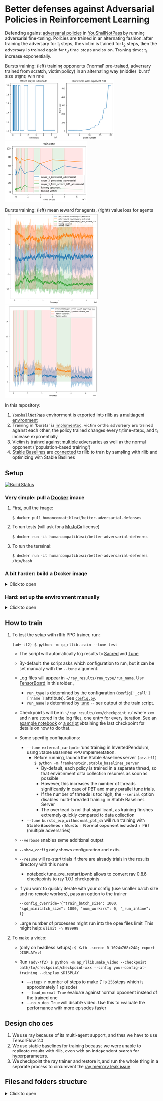 # Better defenses against Adversarial Policies in Reinforcement Learning
Defending against <a href="https://adversarialpolicies.github.io/">adversarial policies</a> in <a href="https://arxiv.org/pdf/1710.03748.pdf">YouShallNotPass</a> by running adversarial fine-tuning. Policies are trained in an alternating fashion: after training the adversary for t<sub>1</sub> steps, the victim is trained for t<sub>2</sub> steps, then the adversary is trained again for t<sub>3</sub> time-steps and so on. Training times t<sub>i</sub> increase exponentially. 

Bursts training: (left) training opponents ('normal' pre-trained, adversary trained from scratch, victim policy) in an alternating way (middle) 'burst' size (right) win rate<br />
<img height="200" src="https://github.com/HumanCompatibleAI/better-adversarial-defenses/blob/master/results/bursts_pbt_1adv/which_and_burst_size.png" /> <img height="200" src="https://github.com/HumanCompatibleAI/better-adversarial-defenses/blob/master/results/bursts_pbt_1adv/win_rate.png" />

Bursts training: (left) mean reward for agents, (right) value loss for agents<br />
<img height="300" src="https://github.com/HumanCompatibleAI/better-adversarial-defenses/blob/master/results/bursts_pbt_1adv/reward_mean.png" /> <img height="300" src="https://github.com/HumanCompatibleAI/better-adversarial-defenses/blob/master/results/bursts_pbt_1adv/value_loss.png" />

In this repository:
1. <a href="https://arxiv.org/pdf/1710.03748.pdf">`YouShallNotPass`</a> environment is exported into <a href="https://docs.ray.io/en/latest/rllib.html">rllib</a> as a [multiagent environment](gym_compete_rllib/__init__.py)
2. Training in 'bursts' is [implemented](ap_rllib/bursts.py#L55): victim or the adversary are trained against each other, the policy trained changes every t<sub>i</sub> time-steps, and t<sub>i</sub> increase exponentially
3. Victim is trained against [multiple adversaries](ap_rllib/config.py#L975) as well as the normal opponent ('population-based training')
4. [Stable Baselines](https://github.com/hill-a/stable-baselines) are [connected](./frankenstein) to rllib to train by sampling with rllib and optimizing with Stable Baslines

## Setup
[![Build Status](https://travis-ci.com/HumanCompatibleAI/better-adversarial-defenses.svg?branch=master)](https://travis-ci.com/HumanCompatibleAI/better-adversarial-defenses)

### Very simple: pull a [Docker](https://www.docker.com/) image
1. First, pull the image:

   `$ docker pull humancompatibleai/better-adversarial-defenses`

2. To run tests (will ask for a [MuJoCo](http://www.mujoco.org/) license)

   `$ docker run -it humancompatibleai/better-adversarial-defenses`

3. To run the terminal:

   `$ docker run -it humancompatibleai/better-adversarial-defenses /bin/bash`

### A bit harder: build a Docker image
<details><summary>Click to open</summary>
<p>
   
1. Install [Docker](https://www.docker.com/) and [git](https://git-scm.com/)
2. Clone the repository: `$ git clone https://github.com/HumanCompatibleAI/better-adversarial-defenses.git`
3. Build the Docker image: `$ docker build -t ap_rllib better-adversarial-defenses`
3. Run tests: `$ docker container run -it ap_rllib`
4. Run shell: `$ docker container run -it ap_rllib /bin/bash`
</p>
</details>



### Hard: set up the environment manually
<details><summary>Click to open</summary>
<p>

Assuming Ubuntu Linux distribution or a compatible one.

Tested in [Ubuntu](https://ubuntu.com/) 18.04.5 LTS and [WSL](https://docs.microsoft.com/en-us/windows/wsl/install-win10). GPU is not required for the project.

Full installation can be found in [`Dockerfile`](Dockerfile).

1. Install [miniconda](https://docs.conda.io/en/latest/miniconda.html)
2. `$ git clone --recursive https://github.com/HumanCompatibleAI/better-adversarial-defenses.git`
2. Create environments from files `adv-tf1.yml` and `adv-tf2.yml` (tf1 is used for stable baselines, and tf2 is used for rllib):
   * `$ conda env create -f adv-tf1.yml`
   * `$ conda env create -f adv-tf2.yml`
3. Install [MuJoCo](http://www.mujoco.org/) 1.13. On headless setups, install [Xvfb](https://en.wikipedia.org/wiki/Xvfb)
4. Install [MongoDB](https://www.mongodb.com/) and create a database `chai`
5. Install `gym_compete` and `aprl` via setup.py (included into the repository as submodules):
   * `$ pip install -e multiagent-competition`
   * `$ pip install -e pip install -e adversarial-policies`
6. Having [ray](https://github.com/ray-project/ray) 0.8.6 installed, run `$ python ray/python/ray/setup-dev.py` to patch your ray installation
7. Install fonts for rendering: `$ conda install -c conda-forge mscorefonts; mkdir ~/.fonts; cp $CONDA_PREFIX/fonts/*.ttf ~/.fonts; fc-cache -f -v`
8. Install the project: `$ pip install -e .`
</p>
</details>

## How to train
1. To test the setup with rllilb PPO trainer, run:

   `(adv-tf2) $ python -m ap_rllib.train --tune test`

   * The script will automatically log results to [Sacred](https://sacred.readthedocs.io/) and [Tune](https://docs.ray.io/en/latest/tune/index.html)
   * By-default, the script asks which configuration to run, but it can be set manually with the `--tune` argument.
   * Log files will appear in `~/ray_results/run_type/run_name`. Use [TensorBoard](https://www.tensorflow.org/tensorboard) in this folder.,
      - `run_type` is determined by the configuration (`config['_call']['name']` attribute). See [`config.py`](ap_rllib/config.py).
      - `run_name` is determined by [tune](https://docs.ray.io/en/latest/tune/index.html) -- see output of the train script.
   * Checkpoints will be in `~/ray_results/xxx/checkpoint_n/` where `xxx` and `n` are stored in the log files, one entry for every iteration. See an [example notebook](ap_rllib_experiment_analysis/notebooks/youshallnotpass_rllib-analysis-external-recover-withnormal.ipynb) or [a script](ap_rllib_experiment_analysis/get_last_checkpoint.py) obtaining the last checkpoint for details on how to do that.

   * Some specifig configurations:
     - `--tune external_cartpole` runs training in InvertedPendulum, using Stable Baselines PPO implementation.
       * Before running, launch the Stable Baselines server `(adv-tf1) $ python -m frankenstein.stable_baselines_server`
          - By-default, each policy is trained in a separate thread, so that environment data collection resumes as soon as possible
          - However, this increases the number of threads significantly in case of PBT and many parallel tune trials.
          - If the number of threads is too high, the `--serial` option disables multi-threaded training in Stable Baselines Server
          - The overhead is not that significant, as training finishes extremely quickly compared to data collection
     - `--tune bursts_exp_withnormal_pbt_sb` will run training with Stable Baselines + Bursts + Normal opponent included + PBT (multiple adversaries)
   * `--verbose` enables some additional output
   * `--show_config` only shows configuration and exits
   * `--resume` will re-start trials if there are already trials in the results directory with this name
     - notebook [tune_pre_restart.ipynb](ap_rllib_experiment_analysis/notebooks/tune_pre_restart.ipynb) allows to convert ray 0.8.6 checkpoints to ray 1.0.1 checkpoints
   * If you want to quickly iterate with your config (use smaller batch size and no remote workers), pass an option to the trainer
   
      `--config_override='{"train_batch_size": 1000, "sgd_minibatch_size": 1000, "num_workers": 0, "_run_inline": 1}'`
   * Large number of processes might run into the open files limit. This might help: `ulimit -n 999999`

2. To make a video:

   * (only on headless setups): `$ Xvfb -screen 0 1024x768x24&; export DISPLAY=:0`

   * Run `(adv-tf2) $ python -m ap_rllib.make_video --checkpoint path/to/checkpoint/checkpoint-xxx --config your-config-at-training --display $DISPLAY`

     - `--steps n` number of steps to make (1 is `256`steps which is approximately 1 episode)
     - `--load_normal True` evaluate against normal opponent instead of the trained one
     - `--no_video True` will disable video. Use this to evaluate the performance with more episodes faster


## Design choices
1. We use ray because of its multi-agent support, and thus we have to use TensorFlow 2.0
2. We use stable baselines for training because we were unable to replicate results with rllib, even with an independent search for hyperparameters.
3. We checkpoint the ray trainer and restore it, and run the whole thing in a separate process to circumvent the <a href="https://github.com/ray-project/ray/issues/9964">ray memory leak issue</a>


## Files and folders structure
<details><summary>Click to open</summary>
<p>

Files:
* [`ap_rllib/train.py`](ap_rllib/train.py) the main train script
* [`ap_rllib/config.py`](ap_rllib/config.py) configurations for the train script
* [`ap_rllib/helpers.py`](ap_rllib/helpers.py) helper functions for the whole project
* [`ap_rllib/make_video.py`](ap_rllib/make_video.py) creates videos for the policies
* [`frankenstein/remote_trainer.py`](frankenstein/remote_trainer.py) implements an RLLib trainer that pickles data and sends the filename via HTTP
* [`frankenstein/stable_baselines_server.py`](frankenstein/stable_baselines_server.py) implements an HTTP server that waits for weights and samples, then trains the policy and returns the updated weights
* [`frankenstein/stable_baselines_external_data.py`](frankenstein/stable_baselines_external_data.py) implements the 'fake' Runner that allows for the training using Stable Baselines ppo2 algorithm on existing data
* [`gym_compete_rllib/gym_compete_to_rllib.py`](gym_compete_rllib/gym_compete_to_rllib.py) implements the adapter for the `multicomp` to `rllib` environments, and the `rllib` policy that loads pre-trained weights from `multicomp`
* [`gym_compete_rllib/load_gym_compete_policy.py`](gym_compete_rllib/load_gym_compete_policy.py) loads the `multicomp` weights into a keras policy
* [`gym_compete_rllib/layers.py`](gym_compete_rllib/layers.py) implements the observation/value function normalization code from `MlpPolicyValue` ([`multiagent-competition/gym_compete/policy.py`](https://github.com/HumanCompatibleAI/multiagent-competition/blob/72c342c4178cf189ea336a743f74e445faa6183a/gym_compete/policy.py))


Folders:
* [`ap_rllib_experiment_analysis/notebooks`](ap_rllib_experiment_analysis/notebooks) contains notebooks that analyze runs
* [`ap_rllib_experiment_analysis`](ap_rllib_experiment_analysis) contains scripts that help with analyzing runs
* [`frankenstein`](frankenstein) contains the code for integrating Stable Baselines and RLLib
* [`gym_compete_rllib`](gym_compete_rllib) connects rllib to the `multicomp` environment

Submodules:
* [`adversarial-policies`](https://github.com/HumanCompatibleAI/adversarial-policies/tree/2ab9a717dd6a94f1314af526adbac1a59855048a) is the original project by <a href="https://www.gleave.me/">Adam Gleave</a>
* [`multiagent-competition`](https://github.com/HumanCompatibleAI/multiagent-competition) contains the environments used in the original project, as well as saved weights
* [`ray`](https://github.com/HumanCompatibleAI/ray/tree/342881dba62a0ba2de8b21c4367ec0a5d229f78e) is a copy of the `ray` repository with <a href="https://github.com/HumanCompatibleAI/ray/compare/releases/0.8.6...HumanCompatibleAI:adv">patches</a> to make the project work


### Additional files (see folder `other`)
* [`memory_profile`](other/memory_profile), `oom_dummy` contains files and data to analyze the memory leak
* [`rock_paper_scissors`](other/rock_paper_scissors) contain code with sketch implementations of ideas on Rock-Paper-Scissors game
* [`tf_agents_ysp.py`](other/tf_agents_ysp.py) implements training in `YouShallNotPass` with <a href="https://github.com/tensorflow/agents">tf-agents</a>
* [`rlpyt_run.py`](other/rlpyt_run.py) implements training in `YouShallNotPass` with <a href="https://github.com/astooke/rlpyt">rlpyt</a>
* [`rs.ipynb`](other/rs.ipynb) implements random search with a constant output policy in `YouShallNotPass`
* [`evolve.ipynb`](other/evolve.ipynb) and [`evolve.py`](other/evolve.ipynb) implement training in `YouShallNotPass` with <a href="https://github.com/CodeReclaimers/neat-python">neat-python</a>

</p>
</details>
